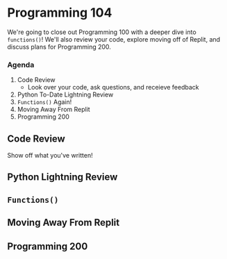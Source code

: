 # Programming 104

We're going to close out Programming 100 with a deeper dive into `functions()`! We'll also review your code, explore moving off of Replit, and discuss plans for Programming 200.


### Agenda

1. Code Review
    - Look over your code, ask questions, and receieve feedback
1. Python To-Date Lightning Review
1. `Functions()` Again!
1. Moving Away From Replit
1. Programming 200

## Code Review
Show off what you've written!

## Python Lightning Review

## `Functions()`

## Moving Away From Replit

## Programming 200
